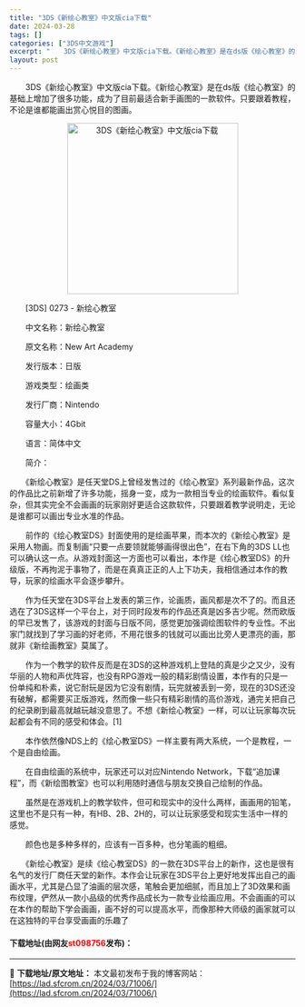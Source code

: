 ```yaml
---
title: "3DS《新绘心教室》中文版cia下载"
date: 2024-03-28
tags: []
categories: ["3DS中文游戏"]
excerpt: "　　3DS《新绘心教室》中文版cia下载。《新绘心教室》是在ds版《绘心教室》的基础上增加了很多功能，成为了目前最适合新手画图的一款软件。只要跟着教程，不论是谁都能画出赏心悦目的图画。 　　[3DS] 0273 - 新绘心教室 　　中文名称：新绘心教室 　　原文名称：New Art Academy &hellip;"
layout: post
---
```


 <p>　　3DS《新绘心教室》中文版cia下载。《新绘心教室》是在ds版《绘心教室》的基础上增加了很多功能，成为了目前最适合新手画图的一款软件。只要跟着教程，不论是谁都能画出赏心悦目的图画。</p> <p align="center"><img align="" border="0" src="https://lad.sfcrom.cn/wp-content/uploads/2024/03/20240328_6605487699d0c.jpg" width="301" alt="3DS《新绘心教室》中文版cia下载" /></p> <p>　　[3DS] 0273 - 新绘心教室</p> <p>　　中文名称：新绘心教室</p> <p>　　原文名称：New Art Academy</p> <p>　　发行版本：日版</p> <p>　　游戏类型：绘画类</p> <p>　　发行厂商：Nintendo</p> <p>　　容量大小：4Gbit</p> <p>　　语言：简体中文</p> <p>　　简介：</p> <p>　　《新绘心教室》是任天堂DS上曾经发售过的《绘心教室》系列最新作品，这次的作品比之前新增了许多功能，摇身一变，成为一款相当专业的绘画软件。看似复杂，但其实完全不会画画的玩家刚好更适合这款软件，只要跟着教学说明走，无论是谁都可以画出专业水准的作品。</p> <p>　　前作的《绘心教室DS》封面使用的是绘画苹果，而本次的《新绘心教室》是采用人物画。而复制画&ldquo;只要一点要领就能够画得很出色&rdquo;，在右下角的3DS LL也可以确认这一点。从游戏封面这一方面也可以看出，本作是《绘心教室DS》的升级版，不再拘泥于事物了，而是在真真正正的人上下功夫，我相信通过本作的教导，玩家的绘画水平会逐步攀升。</p> <p>　　作为任天堂在3DS平台上发表的第三作，论画质，画风都是次不了的。而且还选在了3DS这样一个平台上，对于同时段发布的作品还真是凶多吉少呢。然而欧版的早已发售了，该游戏的封面与日版不同，感觉更加强调绘图软件的专业性。不出家门就找到了学习画的好老师，不用花很多的钱就可以画出比旁人更漂亮的画，那就非《新绘画教室》莫属了。</p> <p>　　作为一个教学的软件反而是在3DS的这种游戏机上登陆的真是少之又少，没有华丽的人物和声优阵容，也没有RPG游戏一般的精彩剧情设置，本作有的只是一份单纯和朴素，说它耐玩是因为它没有剧情，玩完就被丢到一旁，现在的3DS还没有破解，都需要买正版游戏，然而像一些只有精彩剧情的高价游戏，通完关把自己的纪录刷到最高就越玩越没意思了。不想《新绘心教室》一样，可以让玩家每次玩起都会有不同的感受和体会。[1]</p> <p>　　本作依然像NDS上的《绘心教室DS》一样主要有两大系统，一个是教程，一个是自由绘画。</p> <p>　　在自由绘画的系统中，玩家还可以对应Nintendo Network，下载&ldquo;追加课程&rdquo;，而《新绘图教室》也可以利用随时通信与朋友交换自己绘制的作品。</p> <p>　　虽然是在游戏机上的教学软件，但可和现实中的没什么两样，画画用的铅笔，这里也不是只有一种，有HB、2B、2H的，可以让玩家感受和现实生活中一样的感觉。</p> <p>　　颜色也是多种多样的，应该有一百多种，也分笔画的粗细。</p> <p>　　《新绘心教室》是续《绘心教室DS》的一款在3DS平台上的新作，这也是很有名气的发行厂商任天堂的新作。本作会让玩家在3DS平台上更好地发挥出自己的画画水平，尤其是凸显了油画的层次感，笔触会更加细腻，而且加上了3D效果和画布纹理，俨然从一款小品级的优秀作品成长为一款专业绘画应用。不会画画的可以在本作的帮助下学会画画，画不好的可以提高水平，而像那种大师级的画家就可以在这独特的平台享受画画的乐趣了</p> <p><h4>下载地址(由网友<font color="red">st098756</font>发布)：</h4></p> 

---
📖 **下载地址/原文地址：** 本文最初发布于我的博客网站：[https://lad.sfcrom.cn/2024/03/71006/](https://lad.sfcrom.cn/2024/03/71006/)
